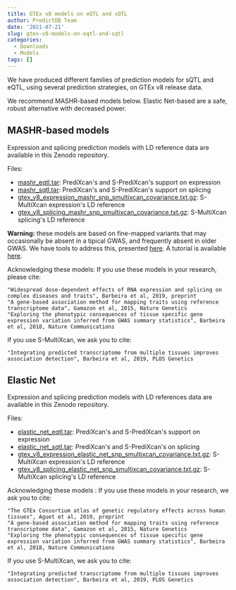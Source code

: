 ```yaml
---
title: GTEx v8 models on eQTL and sQTL
author: PredictDB Team
date: '2021-07-21'
slug: gtex-v8-models-on-eqtl-and-sqtl
categories:
  - Downloads
  - Models
tags: []
---
```

We have produced different families of prediction models for sQTL and eQTL, using several prediction strategies, on GTEx v8 release data.

We recommend MASHR-based models below. Elastic Net-based are a safe, robust alternative with decreased power.

## MASHR-based models

Expression and splicing prediction models with LD reference data are available in this Zenodo repository.

Files:

- [mashr_eqtl.tar](https://zenodo.org/record/3518299/files/mashr_eqtl.tar?download=1): PrediXcan's and S-PrediXcan's support on expression
- [mashr_sqtl.tar](https://zenodo.org/record/3518299/files/mashr_sqtl.tar?download=1): PrediXcan's and S-PrediXcan's support on splicing
- [gtex_v8_expression_mashr_snp_smultixcan_covariance.txt.gz](https://zenodo.org/record/3518299/files/gtex_v8_expression_mashr_snp_smultixcan_covariance.txt.gz?download=1): S-MultiXcan expression's LD reference
- [gtex_v8_splicing_mashr_snp_smultixcan_covariance.txt.gz](https://zenodo.org/record/3518299/files/gtex_v8_splicing_mashr_snp_smultixcan_covariance.txt.gz?download=1): S-MultiXcan splicing's LD reference


**Warning:** these models are based on fine-mapped variants that may occasionally be absent in a tipical GWAS, and frequently absent in older GWAS. We have tools to address this, presented [here](https://github.com/hakyimlab/MetaXcan/wiki/Best-practices-for-integrating-GWAS-and-GTEX-v8-transcriptome-prediction-models). A tutorial is available [here](https://github.com/hakyimlab/MetaXcan/wiki/Tutorial:-GTEx-v8-MASH-models-integration-with-a-Coronary-Artery-Disease-GWAS).

Acknowledging these models: If you use these models in your research, please cite:

    "Widespread dose-dependent effects of RNA expression and splicing on complex diseases and traits", Barbeira et al, 2019, preprint
    "A gene-based association method for mapping traits using reference transcriptome data", Gamazon et al, 2015, Nature Genetics
    "Exploring the phenotypic consequences of tissue specific gene expression variation inferred from GWAS summary statistics", Barbeira et al, 2018, Nature Communications

If you use S-MultiXcan, we ask you to cite:

    "Integrating predicted transcriptome from multiple tissues improves association detection", Barbeira et al, 2019, PLOS Genetics

## Elastic Net

Expression and splicing prediction models with LD references data are available in this Zenodo repository.

Files:

- [elastic_net_eqtl.tar](https://zenodo.org/record/3519321/files/elastic_net_eqtl.tar?download=1): PrediXcan's and S-PrediXcan's support on expression
- [elastic_net_sqtl.tar](https://zenodo.org/record/3519321/files/elastic_net_sqtl.tar?download=1): PrediXcan's and S-PrediXcan's on splicing
- [gtex_v8_expression_elastic_net_snp_smultixcan_covariance.txt.gz](https://zenodo.org/record/3519321/files/gtex_v8_expression_elastic_net_snp_smultixcan_covariance.txt.gz?download=1): S-MultiXcan expression's LD reference
- [gtex_v8_splicing_elastic_net_snp_smultixcan_covariance.txt.gz](https://zenodo.org/record/3519321/files/gtex_v8_splicing_elastic_net_snp_smultixcan_covariance.txt.gz?download=1): S-MultiXcan splicing's LD reference


Acknowledging these models : If you use these models in your research, we ask you to cite:

    "The GTEx Consortium atlas of genetic regulatory effects across human tissues", Aguet et al, 2019, preprint
    "A gene-based association method for mapping traits using reference transcriptome data", Gamazon et al, 2015, Nature Genetics
    "Exploring the phenotypic consequences of tissue specific gene expression variation inferred from GWAS summary statistics", Barbeira et al, 2018, Nature Communications

If you use S-MultiXcan, we ask you to cite:

    "Integrating predicted transcriptome from multiple tissues improves association detection", Barbeira et al, 2019, PLOS Genetics

